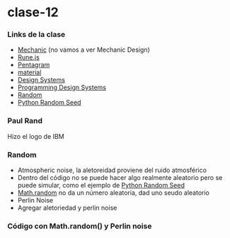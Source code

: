 # clase-12
### Links de la clase
- [Mechanic](https://mechanic.design/) (no vamos a ver Mechanic Design)
- [Rune.js](https://runemadsen.github.io/rune.js/)
- [Pentagram](https://www.pentagram.com/)
- [material](https://m2.material.io/components)
- [Design Systems](https://designsystems.international/work/)
- [Programming Design Systems](https://programmingdesignsystems.com/shape/basic-shapes/index.html)
- [Random](https://www.random.org/)
- [Python Random Seed](https://www.w3schools.com/python/ref_random_seed.asp)

### Paul Rand
Hizo el logo de IBM

### Random
- Atmospheric noise, la aletoreidad proviene del ruido atmosférico
- Dentro del código no se puede hacer algo realmente aleatorio pero se puede simular, como el ejemplo de [Python Random Seed](https://www.w3schools.com/python/ref_random_seed.asp)
- [Math.random](https://www.w3schools.com/js/js_random.asp) no da un número aleatoria, dad uno seudo aleatorio
- Perlin Noise
- Agregar aletoriedad y perlin noise

### Código con Math.random() y Perlin noise
